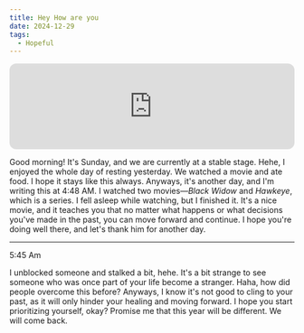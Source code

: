 ```yaml
---
title: Hey How are you
date: 2024-12-29
tags:
  - Hopeful
---
```


<iframe style="border-radius:12px" src="https://open.spotify.com/embed/track/7qH9Z4dJEN0l9bidizW7fq?utm_source=generator" width="100%" height="152" frameBorder="0" allowfullscreen="" allow="autoplay; clipboard-write; encrypted-media; fullscreen; picture-in-picture" loading="lazy"></iframe>

Good morning! It's Sunday, and we are currently at a stable stage. Hehe, I enjoyed the whole day of resting yesterday. We watched a movie and ate food. I hope it stays like this always. Anyways, it's another day, and I'm writing this at 4:48 AM. I watched two movies—_Black Widow_ and _Hawkeye_, which is a series. I fell asleep while watching, but I finished it. It's a nice movie, and it teaches you that no matter what happens or what decisions you've made in the past, you can move forward and continue. I hope you're doing well there, and let's thank him for another day.

---
5:45 Am

I unblocked someone and stalked a bit, hehe. It's a bit strange to see someone who was once part of your life become a stranger. Haha, how did people overcome this before? Anyways, I know it's not good to cling to your past, as it will only hinder your healing and moving forward. I hope you start prioritizing yourself, okay? Promise me that this year will be different. We will come back.